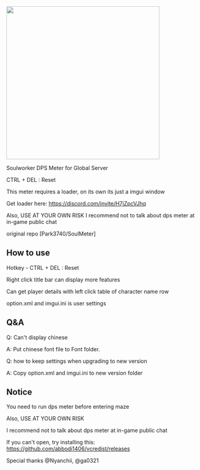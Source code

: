  <a href="https://www.buymeacoffee.com/fearr" target="_blank">
	<img
	 src="image.jpg"
	 width="400px"
	 />
 </a>

Soulworker DPS Meter for Global Server

CTRL + DEL : Reset


This meter requires a loader, on its own its just a imgui window

Get loader here: https://discord.com/invite/H7jZpcVJhq

Also, USE AT YOUR OWN RISK
I recommend not to talk about dps meter at in-game public chat


original repo [Park3740/SoulMeter]

How to use
---------------------

Hotkey - CTRL + DEL : Reset

Right click title bar can display more features

Can get player details with left click table of character name row

option.xml and imgui.ini is user settings


Q&A
---------------------

Q: Can't display chinese

A: Put chinese font file to Font folder.

Q: how to keep settings when upgrading to new version

A: Copy option.xml and imgui.ini to new version folder


Notice
---------------------
You need to run dps meter before entering maze

Also, USE AT YOUR OWN RISK

I recommend not to talk about dps meter at in-game public chat

If you can't open, try installing this: https://github.com/abbodi1406/vcredist/releases

Special thanks @Nyanchii, @ga0321
